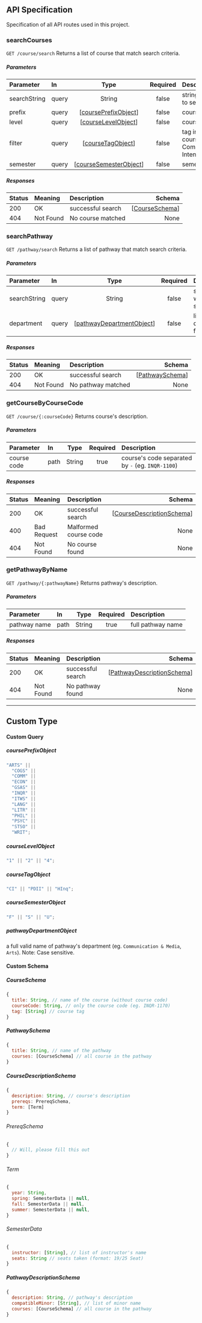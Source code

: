 ## API Specification

Specification of all API routes used in this project.

### searchCourses

`GET /course/search`
Returns a list of course that match search criteria.

##### Parameters

| Parameter    | In    |                      Type                       | Required | Description                                          |
| :----------- | :---- | :---------------------------------------------: | :------: | :--------------------------------------------------- |
| searchString | query |                     String                      |  false   | string you want to search                            |
| prefix       | query |   [[coursePrefixObject](#courseprefixobject)]   |  false   | course prefix                                        |
| level        | query |    [[courseLevelObject](#courselevelobject)]    |  false   | course level                                         |
| filter       | query |      [[courseTagObject](#coursetagobject)]      |  false   | tag included in course (eg. Communication Intensive) |
| semester     | query | [[courseSemesterObject](#coursesemesterobject)] |  false   | semester filter                                      |

##### Responses

| Status | Meaning   | Description       |                          Schema |
| :----- | :-------- | :---------------- | ------------------------------: |
| 200    | OK        | successful search | [[CourseSchema](#courseschema)] |
| 404    | Not Found | No course matched |                            None |

### searchPathway

`GET /pathway/search`
Returns a list of pathway that match search criteria.

##### Parameters

| Parameter    | In    |                         Type                          | Required | Description               |
| :----------- | :---- | :---------------------------------------------------: | :------: | :------------------------ |
| searchString | query |                        String                         |  false   | string you want to search |
| department   | query | [[pathwayDepartmentObject](#pathwaydepartmentobject)] |  false   | list of department filter |

##### Responses

| Status | Meaning   | Description        |                            Schema |
| :----- | :-------- | :----------------- | --------------------------------: |
| 200    | OK        | successful search  | [[PathwaySchema](#pathwayschema)] |
| 404    | Not Found | No pathway matched |                              None |

### getCourseByCourseCode

`GET /course/{:courseCode}`
Returns course's description.

##### Parameters

| Parameter   | In   |  Type  | Required | Description                                      |
| :---------- | :--- | :----: | :------: | :----------------------------------------------- |
| course code | path | String |   true   | course's code separated by `-` (eg. `INQR-1100`) |

##### Responses

| Status | Meaning     | Description           |                                                Schema |
| :----- | :---------- | :-------------------- | ----------------------------------------------------: |
| 200    | OK          | successful search     | [[CourseDescriptionSchema](#coursedescriptionschema)] |
| 400    | Bad Request | Malformed course code |                                                  None |
| 404    | Not Found   | No course found       |                                                  None |

### getPathwayByName

`GET /pathway/{:pathwayName}`
Returns pathway's description.

##### Parameters

| Parameter    | In   |  Type  | Required | Description       |
| :----------- | :--- | :----: | :------: | :---------------- |
| pathway name | path | String |   true   | full pathway name |

##### Responses

| Status | Meaning   | Description       |                                                  Schema |
| :----- | :-------- | :---------------- | ------------------------------------------------------: |
| 200    | OK        | successful search | [[PathwayDescriptionSchema](#pathwaydescriptionschema)] |
| 404    | Not Found | No pathway found  |                                                    None |

---

## Custom Type

#### Custom Query

##### coursePrefixObject

```js
"ARTS" ||
  "COGS" ||
  "COMM" ||
  "ECON" ||
  "GSAS" ||
  "INQR" ||
  "ITWS" ||
  "LANG" ||
  "LITR" ||
  "PHIL" ||
  "PSYC" ||
  "STSO" ||
  "WRIT";
```

##### courseLevelObject

```js
"1" || "2" || "4";
```

##### courseTagObject

```js
"CI" || "PDII" || "HInq";
```

##### courseSemesterObject

```js
"F" || "S" || "U";
```

##### pathwayDepartmentObject

a full valid name of pathway's department (eg. `Communication & Media`, `Arts`).
Note: Case sensitive.

#### Custom Schema

##### CourseSchema

```js
{
  title: String, // name of the course (without course code)
  courseCode: String, // only the course code (eg. INQR-1170)
  tag: [String] // course tag
}
```

##### PathwaySchema

```js
{
  title: String, // name of the pathway
  courses: [CourseSchema] // all course in the pathway
}
```

##### CourseDescriptionSchema

```js
{
  description: String, // course's description
  prereqs: PrereqSchema,
  term: [Term]
}
```

###### PrereqSchema

```js
{
  // Will, please fill this out
}
```

###### Term

```js
{
  year: String,
  spring: SemesterData || null,
  fall: SemesterData || null,
  summer: SemesterData || null,
}
```

###### SemesterData

```js
{
  instructor: [String], // list of instructor's name
  seats: String // seats taken (format: 19/25 Seat)
}
```

##### PathwayDescriptionSchema

```js
{
  description: String, // pathway's description
  compatibleMinor: [String], // list of minor name
  courses: [CourseSchema] // all course in the pathway
}
```
